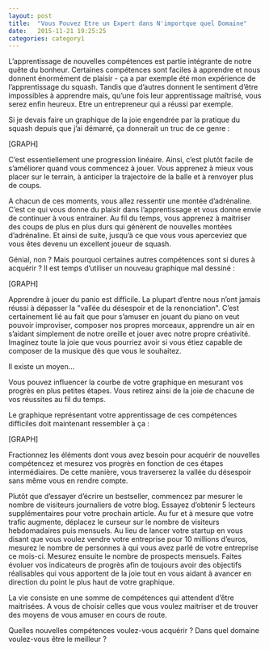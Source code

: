 ```yaml
---
layout: post
title:  "Vous Pouvez Etre un Expert dans N'importque quel Domaine"
date:   2015-11-21 19:25:25
categories: category1
---
```


L’apprentissage de nouvelles compétences est partie intégrante de notre quête du bonheur. Certaines compétences sont 
faciles à apprendre et nous donnent énormément de plaisir - ça a par exemple été mon expérience de l’apprentissage 
du squash. Tandis que d’autres donnent le sentiment d’être impossibles à apprendre mais, qu’une fois leur 
apprentissage maîtrisé, vous serez enfin heureux. Etre un entrepreneur qui a réussi par exemple.

Si je devais faire un graphique de la joie engendrée par la pratique du squash depuis que j’ai démarré, ça donnerait 
un truc de ce genre :

[GRAPH]

C’est essentiellement une progression linéaire. Ainsi, c’est plutôt facile de s’améliorer quand vous commencez à jouer.
Vous apprenez à mieux vous placer sur le terrain, à anticiper la trajectoire de la balle et à renvoyer plus de coups. 

A chacun de ces moments, vous allez ressentir une montée d’adrénaline. C’est ce qui vous donne du plaisir dans 
l’apprentissage et vous donne envie de continuer à vous entrainer. Au fil du temps, vous apprenez à maitriser des 
coups de plus en plus durs qui génèrent de nouvelles montées d’adrénaline. Et ainsi de suite, jusqu’à ce que vous 
vous aperceviez que vous êtes devenu un excellent joueur de squash. 

Génial, non ? Mais pourquoi certaines autres compétences sont si dures à acquérir ? Il est temps d’utiliser un 
nouveau graphique mal dessiné :

[GRAPH]

Apprendre à jouer du panio est difficile. La plupart d’entre nous n’ont jamais réussi à dépasser la "vallée du 
désespoir et de la renonciation". C’est certainement lié au fait que pour s’amuser en jouant du piano on veut pouvoir 
improviser, composer nos propres morceaux, apprendre un air en s’aidant simplement de notre oreille et jouer avec 
notre propre créativité. Imaginez toute la joie que vous pourriez avoir si vous étiez capable de composer de la 
musique dès que vous le souhaitez.

Il existe un moyen…

Vous pouvez influencer la courbe de votre graphique en mesurant vos progrès en plus petites étapes. Vous retirez 
ainsi de la joie de chacune de vos réussites au fil du temps. 

Le graphique représentant votre apprentissage de ces compétences difficiles doit maintenant ressembler à ça : 

[GRAPH]

Fractionnez les éléments dont vous avez besoin pour acquérir de nouvelles compétencez et mesurez vos progrès en 
fonction de ces étapes intermédiaires. De cette manière, vous traverserez la vallée du désespoir sans même vous en 
rendre compte. 

Plutôt que d’essayer d’écrire un bestseller, commencez par mesurer le nombre de visiteurs journaliers de votre blog. 
Essayez d’obtenir 5 lecteurs supplémentaires pour votre prochain article. Au fur et à mesure que votre trafic 
augmente, déplacez le curseur sur le nombre de visiteurs hebdomadaires puis mensuels. Au lieu de lancer votre startup 
en vous disant que vous voulez vendre votre entreprise pour 10 millions d’euros, mesurez le nombre de personnes à qui 
vous avez parlé de votre entreprise ce mois-ci. Mesurez ensuite le nombre de prospects mensuels. Faites évoluer vos 
indicateurs de progrès afin de toujours avoir des objectifs réalisables qui vous apportent de la joie tout en vous 
aidant à avancer en direction du point le plus haut de votre graphique.


La vie consiste en une somme de compétences qui attendent d’être maitrisées. A vous de choisir celles que vous 
voulez maitriser et de trouver des moyens de vous amuser en cours de route.

Quelles nouvelles compétences voulez-vous acquérir ? Dans quel domaine voulez-vous être le meilleur ?
